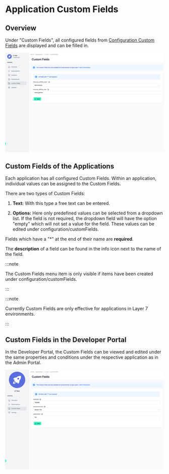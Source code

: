 # Application Custom Fields

<head>
  <meta name="guidename" content="API Management"/>
  <meta name="context" content="GUID-0947ecda-dec5-4357-a75b-2da457e0db2a"/>
</head>

## Overview

Under "Custom Fields", all configured fields from [Configuration Custom Fields](../Topics/cp-Configuration_custom_fields.md)  are displayed and can be filled in.

![Administration Portal - Application - Custom Fields](../Images/img-cp-admin_portal_applications_custom%20fields.png)

## Custom Fields of the Applications

Each application has all configured Custom Fields. Within an application, individual values can be assigned to the Custom Fields.

There are two types of Custom Fields:

1. **Text:** With this type a free text can be entered.

2. **Options:** Here only predefined values can be selected from a dropdown list. If the field is not required, the dropdown field will have the option "empty" which will not set a value for the field. These values can be edited under configuration/customFields.

Fields which have a "*" at the end of their name are **required**.

The **description** of a field can be found in the info icon next to the name of the field.

:::note

The Custom Fields menu item is only visible if items have been created under configuration/customFields.

:::

:::note

Currently Custom Fields are only effective for applications in Layer 7 environments.

:::

## Custom Fields in the Developer Portal

In the Developer Portal, the Custom Fields can be viewed and edited under the same properties and conditions under the respective application as in the Admin Portal.

![Developer Portal - Applications - Custom Fields](../Images/img-cp-admin_portal_applications_custom_fields_01.png)